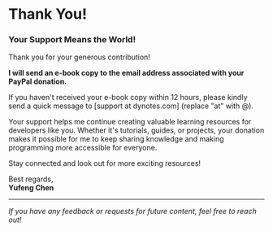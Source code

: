 # Thank You!

### Your Support Means the World!

Thank you for your generous contribution! 

**I will send an e-book copy to the email address associated with your PayPal donation.**

If you haven't received your e-book copy within 12 hours, please kindly send a quick message to [support at dynotes.com] (replace "at" with @).

Your support helps me continue creating valuable learning resources for developers like you. Whether it's tutorials, guides, or projects, your donation makes it possible for me to keep sharing knowledge and making programming more accessible for everyone.

Stay connected and look out for more exciting resources!

Best regards,  
**Yufeng Chen**

---

_If you have any feedback or requests for future content, feel free to reach out!_

